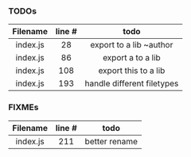 ### TODOs
| Filename | line # | todo
|:--------:|:------:|:------:
| index.js | 28 | export to a lib ~author
| index.js | 86 | export a to a lib
| index.js | 108 | export this to a lib
| index.js | 193 | handle different filetypes

### FIXMEs
| Filename | line # | todo
|:--------:|:------:|:------:
| index.js | 211 | better rename